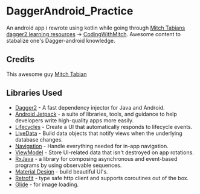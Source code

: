 # DaggerAndroid_Practice
An android app i rewrote using kotlin while going through [Mitch Tabians dagger2 learning resources](https://www.youtube.com/watch?v=3qZh6Fyrz-k&list=PLgCYzUzKIBE8AOAspC3DHoBNZIBHbIOsC) -> [CodingWithMitch](https://codingwithmitch.com/). Awesome content to stabalize one's Dagger-android knowledge.

## Credits
This awesome guy [Mitch Tabian](https://github.com/mitchtabian)

## Libraries Used
* [Dagger2][0] - A fast dependency injector for Java and Android.
* [Android Jetpack][1] - a suite of libraries, tools, and guidance to help developers write high-quality apps more easily.
* [Lifecycles][2] - Create a UI that automatically responds to lifecycle events.
* [LiveData][3] - Build data objects that notify views when the underlying database changes.
* [Navigation][4] - Handle everything needed for in-app navigation.
* [ViewModel][5] - Store UI-related data that isn't destroyed on app rotations.
* [RxJava][6] -  a library for composing asynchronous and event-based programs by using observable sequences.
* [Material Design][7] - build beautiful UI's.
* [Retrofit][8] - type safe http client and supports coroutines out of the box.
* [Glide][9] - for image loading.


[0]: https://dagger.dev/dev-guide/android
[1]: https://developer.android.com/jetpack
[2]: https://developer.android.com/topic/libraries/architecture/lifecycle
[3]: https://developer.android.com/topic/libraries/architecture/livedata
[4]: https://developer.android.com/topic/libraries/architecture/navigation/
[5]: https://developer.android.com/topic/libraries/architecture/viewmodel
[6]:  https://github.com/ReactiveX/RxJava
[7]: https://material.io/develop/android/docs/getting-started/
[8]: https://square.github.io/retrofit/
[9]: https://bumptech.github.io/glide/
